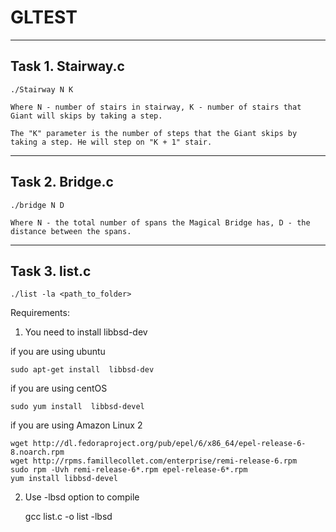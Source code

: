 # GLTEST
------------------
Task 1. Stairway.c
------------------
    ./Stairway N K

    Where N - number of stairs in stairway, K - number of stairs that Giant will skips by taking a step.

    The "K" parameter is the number of steps that the Giant skips by taking a step. He will step on "K + 1" stair.  

-------------------
Task 2. Bridge.c
-------------------
    ./bridge N D

    Where N - the total number of spans the Magical Bridge has, D - the distance between the spans.
    
-------------------
Task 3. list.c
-------------------

    ./list -la <path_to_folder>

Requirements:

1. You need to install libbsd-dev

if you are using ubuntu

    sudo apt-get install  libbsd-dev

if you are using centOS

    sudo yum install  libbsd-devel

if you are using Amazon Linux 2

    wget http://dl.fedoraproject.org/pub/epel/6/x86_64/epel-release-6-8.noarch.rpm
    wget http://rpms.famillecollet.com/enterprise/remi-release-6.rpm
    sudo rpm -Uvh remi-release-6*.rpm epel-release-6*.rpm
    yum install libbsd-devel

2. Use -lbsd option to compile

    gcc list.c -o list -lbsd
    

